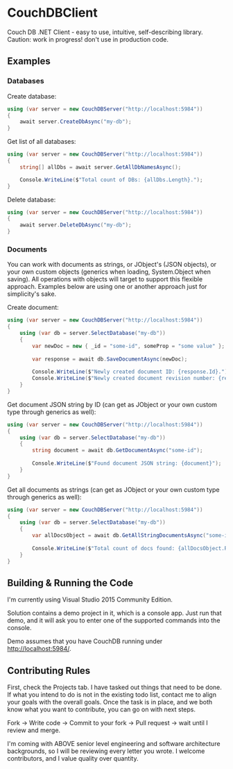 # CouchDBClient
Couch DB .NET Client - easy to use, intuitive, self-describing library.     
Caution: work in progress! don't use in production code.

## Examples

### Databases

Create database:
``` C#
using (var server = new CouchDBServer("http://localhost:5984"))
{
    await server.CreateDbAsync("my-db");
}
```

Get list of all databases:
``` C#
using (var server = new CouchDBServer("http://localhost:5984"))
{
    string[] allDbs = await server.GetAllDbNamesAsync();

    Console.WriteLine($"Total count of DBs: {allDbs.Length}.");
}
```

Delete database:
``` C#
using (var server = new CouchDBServer("http://localhost:5984"))
{
    await server.DeleteDbAsync("my-db");
}
```

### Documents

You can work with documents as strings, or JObject's (JSON objects), or your own custom objects (generics when loading, System.Object when saving).
All operations with objects will target to support this flexible approach.
Examples below are using one or another approach just for simplicity's sake.

Create document:
``` C#
using (var server = new CouchDBServer("http://localhost:5984"))
{
    using (var db = server.SelectDatabase("my-db"))
    {
        var newDoc = new { _id = "some-id", someProp = "some value" };
        
        var response = await db.SaveDocumentAsync(newDoc);
        
        Console.WriteLine($"Newly created document ID: {response.Id}.");
        Console.WriteLine($"Newly created document revision number: {response.Revision}.");
    }
}
```

Get document JSON string by ID (can get as JObject or your own custom type through generics as well):
``` C#
using (var server = new CouchDBServer("http://localhost:5984"))
{
    using (var db = server.SelectDatabase("my-db"))
    {
        string document = await db.GetDocumentAsync("some-id");
        
        Console.WriteLine($"Found document JSON string: {document}");
    }
}
```

Get all documents as strings (can get as JObject or your own custom type through generics as well):
``` C#
using (var server = new CouchDBServer("http://localhost:5984"))
{
    using (var db = server.SelectDatabase("my-db"))
    {
        var allDocsObject = await db.GetAllStringDocumentsAsync("some-id");
        
        Console.WriteLine($"Total count of docs found: {allDocsObject.Rows.Count}");
    }
}
```


## Building & Running the Code

I'm currently using Visual Studio 2015 Community Edition.

Solution contains a demo project in it, which is a console app.
Just run that demo, and it will ask you to enter one of the supported commands into the console.

Demo assumes that you have CouchDB running under [http://localhost:5984/](http://localhost:5984/).


## Contributing Rules

First, check the Projects tab. I have tasked out things that need to be done.
If what you intend to do is not in the existing todo list, contact me to align your goals with the overall goals.
Once the task is in place, and we both know what you want to contribute, you can go on with next steps.

Fork -> Write code -> Commit to your fork -> Pull request -> wait until I review and merge.

I'm coming with ABOVE senior level engineering and software architecture backgrounds, so I will be reviewing every letter you wrote.
I welcome contributors, and I value quality over quantity.
